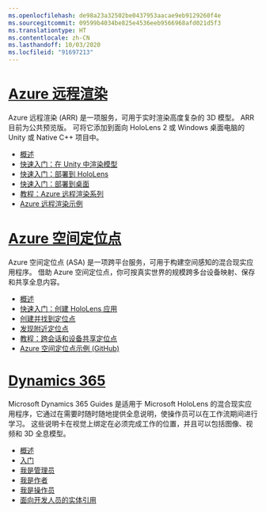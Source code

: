 ```yaml
---
ms.openlocfilehash: de98a23a32502be0437953aacae9eb9129260f4e
ms.sourcegitcommit: 09599b4034be825e4536eeb9566968afd021d5f3
ms.translationtype: HT
ms.contentlocale: zh-CN
ms.lasthandoff: 10/03/2020
ms.locfileid: "91697213"
---
```

# <a name="azure-remote-rendering"></a>[Azure 远程渲染](#tab/arr)

Azure 远程渲染 (ARR) 是一项服务，可用于实时渲染高度复杂的 3D 模型。 ARR 目前为公共预览版。 可将它添加到面向 HoloLens 2 或 Windows 桌面电脑的 Unity 或 Native C++ 项目中。

* [概述](https://docs.microsoft.com/azure/remote-rendering/overview/about) 
* [快速入门：在 Unity 中渲染模型](https://docs.microsoft.com/azure/remote-rendering/quickstarts/render-model) 
* [快速入门：部署到 HoloLens](https://docs.microsoft.com/azure/remote-rendering/quickstarts/deploy-to-hololens) 
* [快速入门：部署到桌面](https://docs.microsoft.com/azure/remote-rendering/quickstarts/deploy-to-desktop) 
* [教程：Azure 远程渲染系列](https://docs.microsoft.com/azure/remote-rendering/tutorials/unity/tutorial-landing) 
* [Azure 远程渲染示例](https://docs.microsoft.com/azure/remote-rendering/samples/showcase-app)

# <a name="azure-spatial-anchors"></a>[Azure 空间定位点](#tab/asa)

Azure 空间定位点 (ASA) 是一项跨平台服务，可用于构建空间感知的混合现实应用程序。 借助 Azure 空间定位点，你可按真实世界的规模跨多台设备映射、保存和共享全息内容。

* [概述](https://docs.microsoft.com/azure/spatial-anchors/overview) 
* [快速入门：创建 HoloLens 应用](https://docs.microsoft.com/azure/spatial-anchors/quickstarts/get-started-unity-hololens) 
* [创建并找到定位点](https://docs.microsoft.com/azure/spatial-anchors/how-tos/create-locate-anchors-unity) 
* [发现附近定位点](https://docs.microsoft.com/azure/spatial-anchors/how-tos/set-up-coarse-reloc-unity)
* [教程：跨会话和设备共享定位点](https://docs.microsoft.com/azure/spatial-anchors/tutorials/tutorial-share-anchors-across-devices?tabs=VS%2CAndroid)  
* [Azure 空间定位点示例 (GitHub)](https://github.com/Azure/azure-spatial-anchors-samples) 

# <a name="dynamics-365"></a>[Dynamics 365](#tab/D365)

Microsoft Dynamics 365 Guides 是适用于 Microsoft HoloLens 的混合现实应用程序，它通过在需要时随时随地提供全息说明，使操作员可以在工作流期间进行学习。 这些说明卡在视觉上绑定在必须完成工作的位置，并且可以包括图像、视频和 3D 全息模型。

* [概述](https://docs.microsoft.com/dynamics365/mixed-reality/guides/) 
* [入门](https://docs.microsoft.com/dynamics365/mixed-reality/guides/get-started) 
* [我是管理员](https://docs.microsoft.com/dynamics365/mixed-reality/guides/setup)
* [我是作者](https://docs.microsoft.com/dynamics365/mixed-reality/guides/authoring-overview) 
* [我是操作员](https://docs.microsoft.com/dynamics365/mixed-reality/guides/operator-overview) 
* [面向开发人员的实体引用](https://docs.microsoft.com/dynamics365/mixed-reality/guides/developer-entity-reference)
